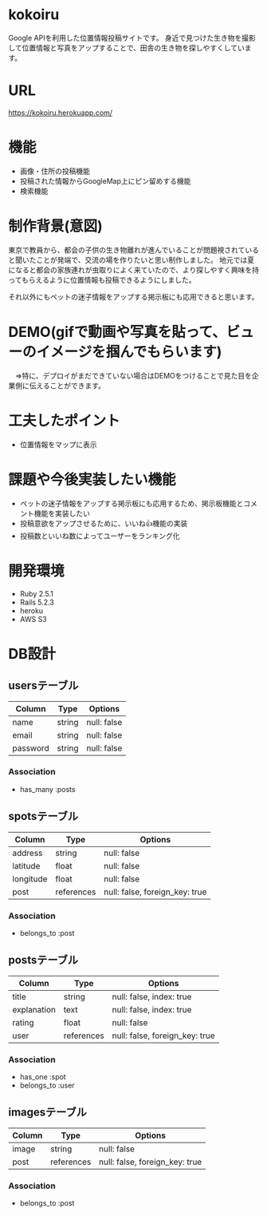 # **kokoiru**
Google APIを利用した位置情報投稿サイトです。
身近で見つけた生き物を撮影して位置情報と写真をアップすることで、田舎の生き物を探しやすくしています。

# URL
https://kokoiru.herokuapp.com/

# 機能
- 画像・住所の投稿機能
- 投稿された情報からGoogleMap上にピン留めする機能
- 検索機能

# 制作背景(意図)
東京で教員から、都会の子供の生き物離れが進んでいることが問題視されていると聞いたことが発端で、交流の場を作りたいと思い制作しました。
地元では夏になると都会の家族連れが虫取りによく来ていたので、より探しやすく興味を持ってもらえるように位置情報も投稿できるようにしました。

それ以外にもペットの迷子情報をアップする掲示板にも応用できると思います。

# DEMO(gifで動画や写真を貼って、ビューのイメージを掴んでもらいます)
　⇒特に、デプロイがまだできていない場合はDEMOをつけることで見た目を企業側に伝えることができます。

# 工夫したポイント
- 位置情報をマップに表示

# 課題や今後実装したい機能
- ペットの迷子情報をアップする掲示板にも応用するため、掲示板機能とコメント機能を実装したい
- 投稿意欲をアップさせるために、いいね👍機能の実装
- 投稿数といいね数によってユーザーをランキング化


# 開発環境
- Ruby 2.5.1
- Rails 5.2.3
- heroku
- AWS S3

# DB設計

## usersテーブル
|Column|Type|Options|
|------|----|-------|
|name|string|null: false|
|email|string|null: false|
|password|string|null: false|

### Association
- has_many :posts

## spotsテーブル
|Column|Type|Options|
|------|----|-------|
|address|string|null: false|
|latitude|float|null: false|
|longitude|float|null: false|
|post|references|null: false, foreign_key: true|

### Association
- belongs_to :post

## postsテーブル
|Column|Type|Options|
|------|----|-------|
|title|string|null: false, index: true|
|explanation|text|null: false, index: true|
|rating|float|null: false|
|user|references|null: false, foreign_key: true|

### Association
- has_one :spot
- belongs_to :user

## imagesテーブル
|Column|Type|Options|
|------|----|-------|
|image|string|null: false|
|post|references|null: false, foreign_key: true|

### Association
- belongs_to :post
